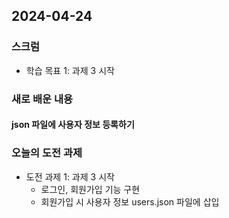 ## 2024-04-24

### 스크럼
- 학습 목표 1: 과제 3 시작

### 새로 배운 내용
#### json 파일에 사용자 정보 등록하기

### 오늘의 도전 과제
- 도전 과제 1: 과제 3 시작
  - 로그인, 회원가입 기능 구현
  - 회원가입 시 사용자 정보 users.json 파일에 삽입